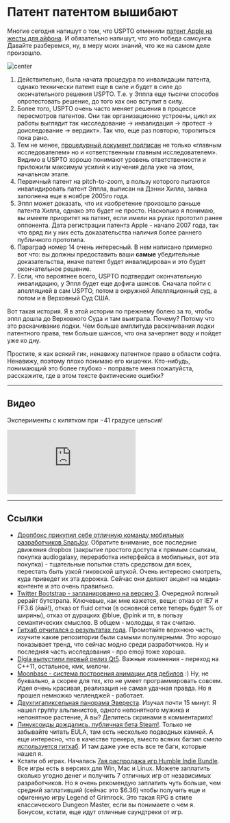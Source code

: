 # Патент патентом вышибают

Многие сегодня напишут о том, что USPTO отменили [патент Apple на  жесты для айфона](http://news.cnet.com/8301-13579_3-57560112-37/key-apple-patent-used-against-samsung-under-fire/). И обязательно напишут, что это победа самсунга. Давайте разберемся, ну, в меру моих знаний, что же на самом деле произошло.

![center](http://www.ictbusiness.it/files/2012/08/immagini/29482/apple-vs-sam_t.jpg)

1. Действительно, была начата процедура по инвалидации патента, однако технически патент еще в силе и будет в силе до окончательного решения USPTO. Т.е. у Эппла еще тысячи способов опротестовать решение, до того как оно вступит в силу.
2. Более того, USPTO очень часто меняет решения в процессе пересмотров патентов. Они так организационно устроены, цикл их работы выглядит так «исследование -> инвалидация -> протест -> доиследование -> вердикт». Так что, еще раз повторю, торопиться пока рано.
3. Тем не менее, [процедурный документ подписан](http://ru.scribd.com/doc/117432798/Pinch-to-Zoom-Patent-Invalidated) не только «главным исследователем» но и «ответственным главным исследователем». Видимо в USPTO хорошо понимают уровень ответственности и приложили максимум усилий к изучения дела уже на этом, начальном этапе.
4. Первичный патент на pitch-to-zoom, в пользу которого пытаются инвалидировать патент Эппла, выписан на Дэнни Хилла, заявка заполнена еще в ноябре 2005го года.
5. Эппл может доказать, что их изобретение произошло раньше патента Хилла, однако это будет не просто. Насколько я понимаю, вы имеете приоритет на патент, если имели на руках прототип ранее оппонента. Дата регистрации патента Apple - начало 2007 года, так что вряд ли у них есть доказательства наличия более раннего публичного прототипа.
6. Параграф номер 14 очень интересный. В нем написано примерно вот что: вы должны предоставить ваши **самые** убедительные доказательства, иначе патент будет инвалидирован и это будет окончательное решение.
7. Если, что вероятнее всего, USPTO подтвердит окончательную инвалидацию, у Эппл будет еще дофига шансов. Сначала пойти с апелляцией в сам USPTO, потом в окружной Апелляционный суд, а потом и в Верховный Суд США.

Вот такая история. Я в этой истории по прежнему болею за то, чтобы эппл дошла до Верховного Суда и там выиграла. Почему? Потому что это раскачивание лодки. Чем больше амплитуда раскачивания лодки патентного права, тем больше шансов, что она зачерпнет воду и пойдет уже ко дну.

Простите, я как всякий гик, ненавижу патентное право в области софта. Ненавижу, поэтому плохо понимаю его кишочки. Кто-нибудь, понимающий это более глубоко - поправьте меня пожалуйста, расскажите, где в этом тексте фактические ошибки?



-----

## Видео

Эксперименты c кипятком при −41 градусе цельсия!

<iframe width=«300» height=«168» src="http://www.youtube.com/embed/HxnOmhDTSKw" frameborder="0" allowfullscreen></iframe>

-----

## Ссылки
* [Дропбокс прикупил себе отличную команду мобильных разработчиков SnapJoy](http://techcrunch.com/2012/12/19/dropbox-acquires-snapjoy-and-puts-photos-into-its-focus/). Обратите внимание, все последние движения dropbox (закрытие простого доступа к прямым ссылкам, покупка audiogalaxy, переработка интерфейса в мобильных, вот эта покупка) - тщательные попытки стать средством для всех, перестать быть узкой гиковской штукой. Очень интересно смотреть, куда приведет их эта дорожка. Сейчас они делают акцент на медиа-контенте и это очень правильно.
* [Twitter Bootstrap - запланированно на версию 3](https://github.com/twitter/bootstrap/wiki/Upcoming-3.0-changes). Очередной полный рерайт бутстрапа. Ключевые, как мне кажется,  вещи: отказ от IE7 и FF3.6 (йай!), отказ от fluid сетки (в основной сетке теперь будет % от ширины), отказ от дурацких @blue, @pink и тп, в пользу семантических смыслов. В общем - молодцы, я так считаю.
* [Гитхаб отчитался о результатах года](https://github.com/blog/1359-the-octoverse-in-2012). Промотайте верхнюю часть, изучите какие репозитории были самыми популярными. Это хорошо показывает тренд, что сейчас модно среди разработчиков. Ну и последняя часть исследования - про emoji тоже хороша.
* [Digia выпустили первый релиз Qt5](http://digia.com/en/Home/Company/News/Digia-launches-Qt-5-cross-platform-application-development-and-UI-framework/). Важные изменения - переход на C++11, остальное, кмк, мелочи.
* [Moonbase - система построения анимации для дебилов](http://moonbase.com/) :) Ну, не буквально, а скорее для тех, кто не умеет программировать совсем. Идея очень красивая, реализация не самая удачная правда. Но я прошел немножко челленджей - работает.
* [Двухгигапиксельная панорама Эвереста](https://s3.amazonaws.com/Gigapans/EBC_Pumori_050112_8bit_FLAT/EBC_Pumori_050112_8bit_FLAT.html). Изучал почти 15 минут. Я нашел группу альпинистов, одного непонятного мужика и непонятное растение[.](http://f.cl.ly/items/3w2j2h0a1a3h0M1K0i3l/ppl.jpg) А вы? Делитесь скринами в комментариях!
* [Линуксоиды дождались, публичная бета Steam!](http://steamcommunity.com/games/221410/announcements/detail/1747660173332716773). Только не забывайте читать EULA, там есть несколько подводных камней. А еще интересно, что в качестве трекера, вместо всяких багзил смело [используется гитхаб](https://github.com/ValveSoftware/steam-for-linux/issues). И там даже уже есть все те баги, которые нашел я.
* Кстати об играх. Началась [7ая распродажа игр Humble Indie Bundle](http://www.humblebundle.com/#7). Все игры есть в версиях для Win, Mac и Linux. Можете заплатить сколько угодно денег и получить 7 отличных игр от независимых разработчиков. Но я очень рекомендую заплатить чуть больше, чем средний заплативший (сейчас это $6.36) чтобы получить еще и офигенную игру Legend of Grimrock. Это такая RPG в стиле классического Dungeon Master, если вы понимаете о чем я. Бонусом, кстати, еще идут отличные саундтреки от игр.